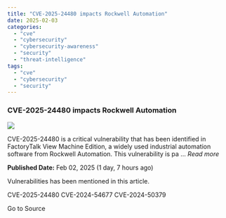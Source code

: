 ```yaml
---
title: "CVE-2025-24480 impacts Rockwell Automation"
date: 2025-02-03
categories: 
  - "cve"
  - "cybersecurity"
  - "cybersecurity-awareness"
  - "security"
  - "threat-intelligence"
tags: 
  - "cve"
  - "cybersecurity"
  - "security"
---
```


### CVE-2025-24480 impacts Rockwell Automation

![](https://upload.cvefeed.io/news/27404/thumbnail.jpg)

CVE-2025-24480 is a critical vulnerability that has been identified in FactoryTalk View Machine Edition, a widely used industrial automation software from Rockwell Automation. This vulnerability is pa ... _Read more_

**Published Date:** Feb 02, 2025 (1 day, 7 hours ago)

Vulnerabilities has been mentioned in this article.

CVE-2025-24480 CVE-2024-54677 CVE-2024-50379

Go to Source
